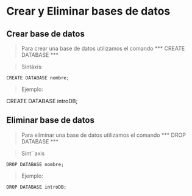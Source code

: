 # Crear y Eliminar bases de datos

## Crear base de datos 

> Para crear una base de datos utilizamos el comando 
> *** CREATE DATABASE ***

> Sintáxis: 
    
    CREATE DATABASE nombre;  

> Ejemplo: 

   CREATE DATABASE introDB;  
   
## Eliminar base de datos 

> Para eliminar una base de datos utilizamos el comando
> *** DROP DATABASE *** 

> Sint´´axis 

    DROP DATABASE nombre;  

> Ejemplo:

    DROP DATABASE introDB;  

